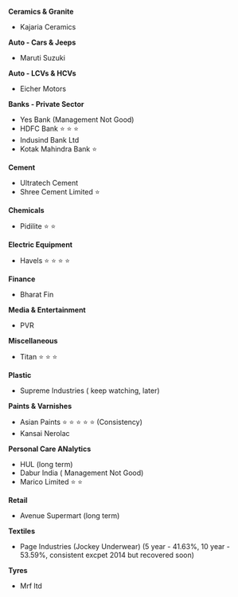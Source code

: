 **Ceramics & Granite**
- Kajaria Ceramics

**Auto - Cars & Jeeps**
- Maruti Suzuki

**Auto - LCVs & HCVs**
- Eicher Motors

**Banks - Private Sector**
- Yes Bank (Management Not Good)
- HDFC Bank :star: :star: :star:
- Indusind Bank Ltd
- Kotak Mahindra Bank :star:

**Cement**
- Ultratech Cement
- Shree Cement Limited :star:

**Chemicals**
- Pidilite :star: :star:

**Electric Equipment**
- Havels :star: :star: :star: :star:

**Finance**
- Bharat Fin

**Media & Entertainment**
- PVR

**Miscellaneous**
- Titan :star: :star: :star:

**Plastic**
- Supreme Industries ( keep watching, later)

**Paints & Varnishes**
- Asian Paints :star: :star: :star: :star: :star: (Consistency) 
- Kansai Nerolac

**Personal Care ANalytics**
- HUL (long term)
- Dabur India ( Management Not Good)
- Marico Limited :star: :star: 

**Retail**
- Avenue Supermart (long term)

**Textiles**
- Page Industries (Jockey Underwear) (5 year - 41.63%, 10 year - 53.59%, consistent excpet 2014 but recovered soon) 

**Tyres**
- Mrf ltd
